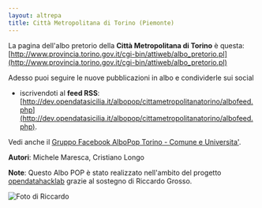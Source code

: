 ```yaml
---
layout: altrepa
title: Città Metropolitana di Torino (Piemonte)
---
```


La pagina dell'albo pretorio della **Città Metropolitana di Torino** è questa: [http://www.provincia.torino.gov.it/cgi-bin/attiweb/albo_pretorio.pl](http://www.provincia.torino.gov.it/cgi-bin/attiweb/albo_pretorio.pl)

Adesso puoi seguire le nuove pubblicazioni in albo e condividerle sui social


* iscrivendoti al **feed RSS**: [http://dev.opendatasicilia.it/albopop/cittametropolitanatorino/albofeed.php](http://dev.opendatasicilia.it/albopop/cittametropolitanatorino/albofeed.php).

Vedi anche il [Gruppo Facebook AlboPop Torino - Comune e Universita'](https://www.facebook.com/groups/510252012501879/).

**Autori**: Michele Maresca, Cristiano Longo

**Note**: Questo Albo POP è stato realizzato nell'ambito del progetto
[opendatahacklab](http://opendatahacklab.org) grazie al sostegno di Riccardo Grosso. 

![Foto di Riccardo](http://dev.opendatasicilia.it/albopop/torino/grosso.png)
